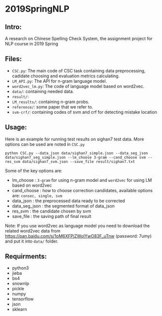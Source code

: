 # 2019SpringNLP

## Intro:

A research on Chinese Spelling Check System, the assignment project for NLP course in 2019 Spring

## Files:

+ `CSC.py`: The main code of CSC task containing data preprocessing, cadidate choosing and evaluation metrics calculating.
+ `LM_API.py`: The API for n-gram language model.
+ `word2vec_lm.py`: The code of language model based on word2vec.
+ `data/`: containing needed data.
+ `result/`: 
+ `LM_results/`: containing n-gram probs.
+ `reference/`: some paper that we refer to.
+ `svm-crf/`: containing codes of svm and crf for detecting mistake location  

## Usage:

Here is an example for running test results on sighan7 test data. More options can be used are noted in `CSC.py`

    python CSC.py --data_json data/sighan7_simple.json --data_seg_json data/sighan7_seg_simple.json --lm_choose 3-gram --cand_choose svm --res_svm data/sighan7_svm.json --save_file result/sighan7.txt

Some of the key options are:

+  lm_choose : `3-gram` for using n-gram model and `word2vec` for using LM based on word2vec
+  cand_choose : how to choose correction candidates, available options are: `consec, single, svm`
+  data_json : the preprocessed data ready to be corrected
+  data_seg_json : the segmented format of data_json
+  res_svm : the candidate chosen by svm 
+  save_file : the saving path of final result

Note: If you use word2vec as language model you need to download the related word2vec data from https://pan.baidu.com/s/1oM6XFPjZWoIYwO83F_uTnw (password: 7umy) and put it into `data/` folder.

## Requirments:

+ python3
+ jieba
+ bs4
+ snownlp
+ pickle
+ numpy
+ tensorflow
+ json
+ sklearn